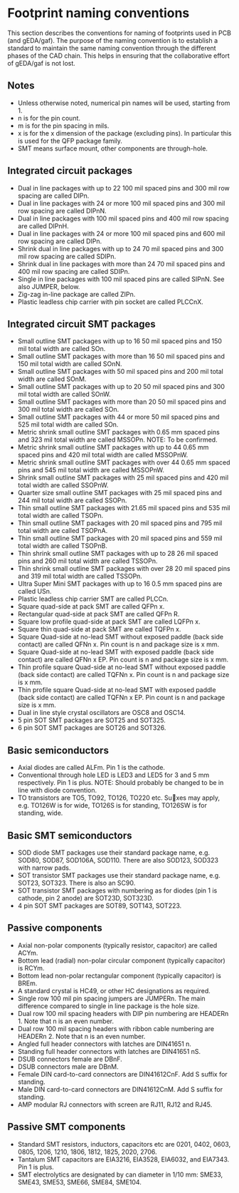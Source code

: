 # Footprint naming conventions

This section describes the conventions for naming of footprints used in PCB (and gEDA/gaf).
The purpose of the naming convention is to establish a standard to maintain the same naming convention through the different phases of the CAD chain. This helps in ensuring that the collaborative effort of gEDA/gaf is not lost.

## Notes

   - Unless otherwise noted, numerical pin names will be used, starting from 1.
   - n is for the pin count.
   - m is for the pin spacing in mils.
   - x is for the x dimension of the package (excluding pins). In particular this is used for the QFP package family.
   - SMT means surface mount, other components are through-hole.

## Integrated circuit packages

   - Dual in line packages with up to 22 100 mil spaced pins and 300 mil row spacing are called DIPn.
   - Dual in line packages with 24 or more 100 mil spaced pins and 300 mil row spacing are called DIPnN.
   - Dual in line packages with 100 mil spaced pins and 400 mil row spacing are called DIPnH.
   - Dual in line packages with 24 or more 100 mil spaced pins and 600 mil row spacing are called DIPn.
   - Shrink dual in line packages with up to 24 70 mil spaced pins and 300 mil row spacing are called SDIPn.
   - Shrink dual in line packages with more than 24 70 mil spaced pins and 400 mil row spacing are called SDIPn.
   - Single in line packages with 100 mil spaced pins are called SIPnN. See also JUMPER, below.
   - Zig-zag in-line package are called ZIPn.
   - Plastic leadless chip carrier with pin socket are called PLCCnX.

## Integrated circuit SMT packages

   - Small outline SMT packages with up to 16 50 mil spaced pins and 150 mil total width are called SOn.
   - Small outline SMT packages with more than 16 50 mil spaced pins and 150 mil total width are called SOnN.
   - Small outline SMT packages with 50 mil spaced pins and 200 mil total width are called SOnM.
   - Small outline SMT packages with up to 20 50 mil spaced pins and 300 mil total width are called SOnW.
   - Small outline SMT packages with more than 20 50 mil spaced pins and 300 mil total width are called SOn.
   - Small outline SMT packages with 44 or more 50 mil spaced pins and 525 mil total width are called SOn.
   - Metric shrink small outline SMT packages with 0.65 mm spaced pins and 323 mil total width are called MSSOPn. NOTE: To be confirmed.
   - Metric shrink small outline SMT packages with up to 44 0.65 mm spaced pins and 420 mil total width are called MSSOPnW.
   - Metric shrink small outline SMT packages with over 44 0.65 mm spaced pins and 545 mil total width are called MSSOPnW.
   - Shrink small outline SMT packages with 25 mil spaced pins and 420 mil total width are called SSOPnW.
   - Quarter size small outline SMT packages with 25 mil spaced pins and 244 mil total width are called SSOPn.
   - Thin small outline SMT packages with 21.65 mil spaced pins and 535 mil total width are called TSOPn.
   - Thin small outline SMT packages with 20 mil spaced pins and 795 mil total width are called TSOPnA.
   - Thin small outline SMT packages with 20 mil spaced pins and 559 mil total width are called TSOPnB.
   - Thin shrink small outline SMT packages with up to 28 26 mil spaced pins and 260 mil total width are called TSSOPn.
   - Thin shrink small outline SMT packages with over 28 20 mil spaced pins and 319 mil total width are called TSSOPn.
   - Ultra Super Mini SMT packages with up to 16 0.5 mm spaced pins are called USn.
   - Plastic leadless chip carrier SMT are called PLCCn.
   - Square quad-side at pack SMT are called QFPn x.
   - Rectangular quad-side at pack SMT are called QFPn R.
   - Square low profile quad-side at pack SMT are called LQFPn x.
   - Square thin quad-side at pack SMT are called TQFPn x.
   - Square Quad-side at no-lead SMT without exposed paddle (back side contact) are called QFNn x. Pin count is n and package size is x mm.
   - Square Quad-side at no-lead SMT with exposed paddle (back side contact) are called QFNn x EP. Pin count is n and package size is x mm.
   - Thin profile square Quad-side at no-lead SMT without exposed paddle (back side contact) are called TQFNn x. Pin count is n and package size is x mm.
   - Thin profile square Quad-side at no-lead SMT with exposed paddle (back side contact) are called TQFNn x EP. Pin count is n and package size is x mm.
   - Dual in line style crystal oscillators are OSC8 and OSC14.
   - 5 pin SOT SMT packages are SOT25 and SOT325.
   - 6 pin SOT SMT packages are SOT26 and SOT326.

## Basic semiconductors

   - Axial diodes are called ALFm. Pin 1 is the cathode.
   - Conventional through hole LED is LED3 and LED5 for 3 and 5 mm respectively. Pin 1 is plus. NOTE: Should probably be changed to be in line with diode convention.
   - TO transistors are TO5, TO92, TO126, TO220 etc. Suxes may apply, e.g. TO126W is for wide, TO126S is for standing, TO126SW is for standing, wide.

## Basic SMT semiconductors

   - SOD diode SMT packages use their standard package name, e.g. SOD80, SOD87, SOD106A, SOD110. There are also SOD123, SOD323 with narrow pads.
   - SOT transistor SMT packages use their standard package name, e.g. SOT23, SOT323. There is also an SC90.
   - SOT transistor SMT packages with numbering as for diodes (pin 1 is cathode, pin 2 anode) are SOT23D, SOT323D.
   - 4 pin SOT SMT packages are SOT89, SOT143, SOT223.

## Passive components

   - Axial non-polar components (typically resistor, capacitor) are called ACYm.
   - Bottom lead (radial) non-polar circular component (typically capacitor) is RCYm.
   - Bottom lead non-polar rectangular component (typically capacitor) is BREm.
   - A standard crystal is HC49, or other HC designations as required.
   - Single row 100 mil pin spacing jumpers are JUMPERn. The main difference compared to single in line package is the hole size.
   - Dual row 100 mil spacing headers with DIP pin numbering are HEADERn 1. Note that n is an even number.
   - Dual row 100 mil spacing headers with ribbon cable numbering are HEADERn 2. Note that n is an even number.
   - Angled full header connectors with latches are DIN41651 n.
   - Standing full header connectors with latches are DIN41651 nS.
   - DSUB connectors female are DBnF.
   - DSUB connectors male are DBnM.
   - Female DIN card-to-card connectors are DIN41612CnF. Add S suffix for standing.
   - Male DIN card-to-card connectors are DIN41612CnM. Add S suffix for standing.
   - AMP modular RJ connectors with screen are RJ11, RJ12 and RJ45.

## Passive SMT components

   - Standard SMT resistors, inductors, capacitors etc are 0201, 0402, 0603, 0805, 1206, 1210, 1806, 1812, 1825, 2020, 2706.
   - Tantalum SMT capacitors are EIA3216, EIA3528, EIA6032, and EIA7343. Pin 1 is plus.
   - SMT electrolytics are designated by can diameter in 1/10 mm: SME33, SME43, SME53, SME66, SME84, SME104.
